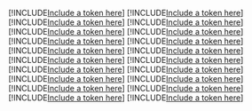 [!INCLUDE[Include a token here](refs1539333979005/r1.md)]
[!INCLUDE[Include a token here](refs1539333979005/r2.md)]
[!INCLUDE[Include a token here](refs1539333979005/r3.md)]
[!INCLUDE[Include a token here](refs1539333979005/r4.md)]
[!INCLUDE[Include a token here](refs1539333979005/r5.md)]
[!INCLUDE[Include a token here](refs1539333979005/r6.md)]
[!INCLUDE[Include a token here](refs1539333979005/r7.md)]
[!INCLUDE[Include a token here](refs1539333979005/r8.md)]
[!INCLUDE[Include a token here](refs1539333979005/r9.md)]
[!INCLUDE[Include a token here](refs1539333979005/r10.md)]
[!INCLUDE[Include a token here](refs1539333979005/r11.md)]
[!INCLUDE[Include a token here](refs1539333979005/r12.md)]
[!INCLUDE[Include a token here](refs1539333979005/r13.md)]
[!INCLUDE[Include a token here](refs1539333979005/r14.md)]
[!INCLUDE[Include a token here](refs1539333979005/r15.md)]
[!INCLUDE[Include a token here](refs1539333979005/r16.md)]
[!INCLUDE[Include a token here](refs1539333979005/r17.md)]
[!INCLUDE[Include a token here](refs1539333979005/r18.md)]
[!INCLUDE[Include a token here](refs1539333979005/r19.md)]
[!INCLUDE[Include a token here](refs1539333979005/r20.md)]